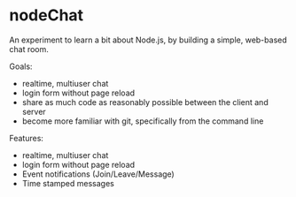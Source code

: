 nodeChat
========

An experiment to learn a bit about Node.js, by building a simple, web-based chat room.

Goals:
 * realtime, multiuser chat
 * login form without page reload
 * share as much code as reasonably possible between the client and server
 * become more familiar with git, specifically from the command line


Features:
 * realtime, multiuser chat
 * login form without page reload
 * Event notifications (Join/Leave/Message)
 * Time stamped messages
